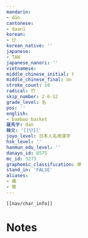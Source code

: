 ```yaml
---
mandarin:
- dān
cantonese:
- daan1
korean:
- 단
korean_native: ''
japanese:
- TAN
japanese_nanori: ''
vietnamese:
middle_chinese_initial: t
middle_chinese_final: ɑn
stroke_count: 18
radical: 竹
skip_number: 2-6-12
grade_level: 名
pos: ''
english:
- bamboo basket
羅馬字: dan
韓文: '[[단]]'
joyo_level: 日本人名用漢字
hsk_level: ''
hanmun_edu_level: ''
danayo_id: 8575
mc_id: 3273
graphemic_classification: 単
stand_in: 'FALSE'
aliases:
- 蓧
- 箪
---
```

```meta-bind-embed
[[nav/char_info]]
```

# Notes
